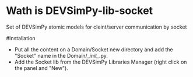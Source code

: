 # Wath is DEVSimPy-lib-socket
Set of DEVSimPy atomic models for cleint/server communication by socket

#Installation
* Put all the content on a Domain/Socket new directory and add the "Socket" name in the Domain/\__init\__.py.
* Add the Socket lib from the DEVSimPy Libraries Manager (right click on the panel and "New").
